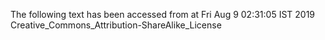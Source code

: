 The following text has been accessed from at Fri Aug 9 02:31:05 IST 2019
Creative_Commons_Attribution-ShareAlike_License
